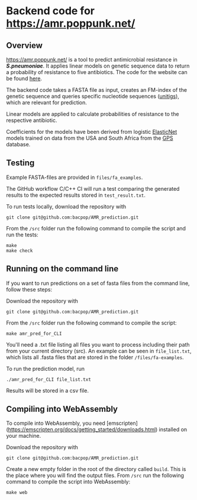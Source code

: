 # Backend code for https://amr.poppunk.net/

## Overview

https://amr.poppunk.net/ is a tool to predict antimicrobial resistance in __*S.pneumoniae*__. It applies linear models on genetic sequence data to return a probability of resistance to five antibiotics. The code for the website can be found [here](https://github.com/bacpop/AMR_ReactApp).

The backend code takes a FASTA file as input, creates an FM-index of the genetic sequence and queries specific nucleotide sequences ([unitigs](https://pubmed.ncbi.nlm.nih.gov/30419019/#&gid=article-figures&pid=fig-1-uid-0)), which are relevant for prediction. 

Linear models are applied to calculate probabilities of resistance to the respective antibiotic. 

Coefficients for the models have been derived from logistic [ElasticNet](https://en.wikipedia.org/wiki/Elastic_net_regularization) models trained on data from the USA and South Africa from the [GPS](https://www.pneumogen.net/gps/) database.

## Testing

Example FASTA-files are provided in `files/fa_examples`.

The GitHub workflow C/C++ CI will run a test comparing the generated results to the expected results stored in `test_result.txt`.

To run tests locally, download the repository with
```
git clone git@github.com:bacpop/AMR_prediction.git
```
From the `/src` folder run the following command to compile the script and run the tests:
```
make
make check
```

## Running on the command line

If you want to run predictions on a set of fasta files from the command line, follow these steps:

Download the repository with
```
git clone git@github.com:bacpop/AMR_prediction.git
```
From the `/src` folder run the following command to compile the script:
```
make amr_pred_for_CLI
```
You'll need a .txt file listing all files you want to process including their path from your current directory (src). An example can be seen in `file_list.txt`, which lists all .fasta files that are stored in the folder `/files/fa-examples`. 

To run the prediction model, run
```
./amr_pred_for_CLI file_list.txt 
```

Results will be stored in a csv file.

## Compiling into WebAssembly
To compile into WebAssembly, you need [emscripten] (https://emscripten.org/docs/getting_started/downloads.html) installed on your machine.

Download the repository with
```
git clone git@github.com:bacpop/AMR_prediction.git
```
Create a new empty folder in the root of the directory called `build`. This is the place where you will find the output files.
From `/src` run the following command to compile the script into WebAssembly:
```
make web
```